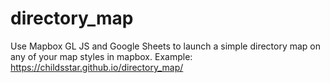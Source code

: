 # directory_map
Use Mapbox GL JS and Google Sheets to launch a simple directory map on any of your map styles in mapbox. 
Example: https://childsstar.github.io/directory_map/
